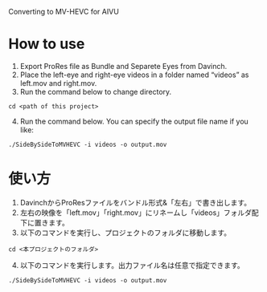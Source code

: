 Converting to MV-HEVC for AIVU

# How to use

1. Export ProRes file as Bundle and Separete Eyes from Davinch.
2. Place the left-eye and right-eye videos in a folder named “videos” as left.mov and right.mov.
3. Run the command below to change directory.
```
cd <path of this project>
```
4. Run the command below. You can specify the output file name if you like:
```
./SideBySideToMVHEVC -i videos -o output.mov
```

# 使い方
1. DavinchからProResファイルをバンドル形式&「左右」で書き出します。
2. 左右の映像を「left.mov」「right.mov」にリネームし「videos」フォルダ配下に置きます。
3. 以下のコマンドを実行し、プロジェクトのフォルダに移動します。
```
cd <本プロジェクトのフォルダ>
```
4. 以下のコマンドを実行します。出力ファイル名は任意で指定できます。
```
./SideBySideToMVHEVC -i videos -o output.mov
```
